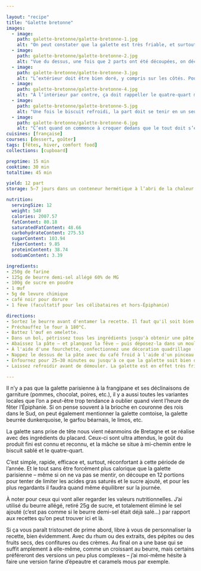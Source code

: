 ```yaml
---

layout: "recipe"
title: "Galette bretonne"
images:
  - image:
    path: galette-bretonne/galette-bretonne-1.jpg
    alt: "On peut constater que la galette est très friable, et surtout bien dorée vu le contraste entre la croûte et l’intérieur."
  - image:
    path: galette-bretonne/galette-bretonne-2.jpg
    alt: "Vue du dessus, une fois que 2 parts ont été découpées, on découvre PacMan en version Tartan avec la décoration à la fourchette. Le quadrillage reste très net malgré la levure chimique."
  - image:
    path: galette-bretonne/galette-bretonne-3.jpg
    alt: "L’extérieur doit être bien doré, y compris sur les côtés. Pour peu que le moule soit bien beurré."
  - image:
    path: galette-bretonne/galette-bretonne-4.jpg
    alt: "À l’intérieur par contre, ça doit rappeller le quatre-quart mais en moins humide."
  - image:
    path: galette-bretonne/galette-bretonne-5.jpg
    alt: "Une fois le biscuit refroidi, la part doit se tenir en un seul morceau."
  - image:
    path: galette-bretonne/galette-bretonne-6.jpg
    alt: "C’est quand on commence à croquer dedans que le tout doit s’effriter. La galette doit reste bien beurrée, pas trop dure."
cuisines: [française]
courses: [dessert, goûter]
tags: [fêtes, hiver, comfort food]
collections: [cupboard]

preptime: 15 min
cooktime: 30 min
totaltime: 45 min

yield: 12 part
storage: 5–7 jours dans un conteneur hermétique à l’abri de la chaleur et de la lumière

nutrition:
  servingSize: 12
  weight: 540
  calories: 2007.57
  fatContent: 80.18
  saturatedFatContent: 48.66
  carbohydrateContent: 275.53
  sugarContent: 103.94
  fiberContent: 9.85
  proteinContent: 38.74
  sodiumContent: 3.39

ingredients:
- 250g de farine
- 125g de beurre demi-sel allégé 60% de MG
- 100g de sucre en poudre
- 1 œuf
- 5g de levure chimique
- café noir pour dorure
- 1 fève (facultatif pour les célibataires et hors-Épiphanie)

directions:
- Sortez le beurre avant d'entamer la recette. Il faut qu'il soit bien mou.
- Préchauffez le four à 180°C.
- Battez l'œuf en omelette.
- Dans un bol, pétrissez tous les ingrédients jusqu'à obtenir une pâte bien lisse que vous pouvez former en boule, comme une pâte à biscuits sablés.
- Abaissez la pâte – et planquez la fêve – puis déposez-la dans un moule bien beurré de 20–24cm de diamètre. 
- À l'aide d'une fourchette, confectionnez une décoration quadrillage (ou toute autre décoration plus à votre goût).
- Nappez le dessus de la pâte avec du café froid à l'aide d'un pinceau.
- Enfournez pour 25–30 minutes ou jusqu'à ce que la galette soit bien dorée. 
- Laissez refroidir avant de démouler. La galette est en effet très friable et doit durcir un peu. 

---
```


Il n’y a pas que la galette parisienne à la frangipane et ses déclinaisons de garniture (pommes, chocolat, poires, etc.), il y a aussi toutes les variantes locales que l’on a peut-être trop tendance à oublier quand vient l’heure de fêter l’Épiphanie. Si on pense souvent à la brioche en couronne des rois dans le Sud, on peut également mentionner la galette comtoise, la galette beurrée dunkerquoise, le garfou béarnais, le limos, etc.

La galette sans prise de tête nous vient néanmoins de Bretagne et se réalise avec des ingrédients du placard. Ceux-ci sont ultra attendus, le goût du produit fini est connu et reconnu, et la mâche se situe à mi-chemin entre le biscuit sablé et le quatre-quart. 

C’est simple, rapide, efficace et, surtout, réconfortant à cette période de l’année. Et le tout sans être forcément plus calorique que la galette parisienne – même si on ne va pas se mentir, on découpe en 12&nbsp;portions pour tenter de limiter les acides gras saturés et le sucre ajouté, et pour les plus regardants il faudra quand même équilibrer sur la journée. 

À noter pour ceux qui vont aller regarder les valeurs nutritionnelles. J’ai utilisé du beurre allégé, retiré 25g de sucre, et totalement éliminé le sel ajouté (c’est pas comme si le beurre demi-sel était déjà salé…) par rapport aux recettes qu’on peut trouver ici et là.

Si ça vous paraît tristounet de prime abord, libre à vous de personnaliser la recette, bien évidemment. Avec du rhum ou des extraits, des pépites ou des fruits secs, des confitures ou des crèmes. Au final on a une base qui se suffit amplement à elle-même, comme un croissant au beurre, mais certains préféreront des versions un peu plus complexes – j’ai moi-même hésite à faire une version farine d’épeautre et caramels mous par exemple.